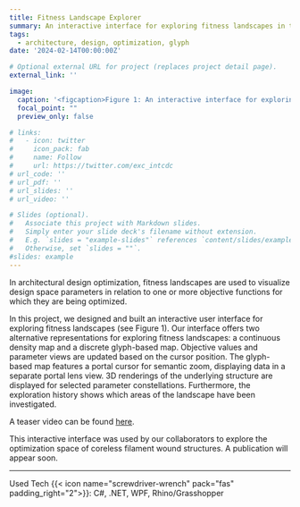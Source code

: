 ```yaml
---
title: Fitness Landscape Explorer 
summary: An interactive interface for exploring fitness landscapes in the context of archiecture design optimization.<br/>{{< icon name="screwdriver-wrench" pack="fas" >}} C#, .NET, WPF, Rhino/Grasshopper 
tags:
  - architecture, design, optimization, glyph
date: '2024-02-14T00:00:00Z'

# Optional external URL for project (replaces project detail page).
external_link: ''

image:
  caption: '<figcaption>Figure 1: An interactive interface for exploring fitness landscapes.</figcaption>'
  focal_point: ""
  preview_only: false

# links:
#   - icon: twitter
#     icon_pack: fab
#     name: Follow
#     url: https://twitter.com/exc_intcdc
# url_code: ''
# url_pdf: ''
# url_slides: ''
# url_video: ''

# Slides (optional).
#   Associate this project with Markdown slides.
#   Simply enter your slide deck's filename without extension.
#   E.g. `slides = "example-slides"` references `content/slides/example-slides.md`.
#   Otherwise, set `slides = ""`.
#slides: example
---
```



In architectural design optimization, fitness landscapes are used to visualize design space parameters in relation to one or more objective functions for which they are being optimized. 

In this project, we designed and built an interactive user interface for exploring fitness landscapes (see Figure 1). Our interface offers two alternative representations for exploring fitness landscapes: a continuous density map and a discrete glyph-based map. Objective values and parameter views are updated based on the cursor position. The glyph-based map features a portal cursor for semantic zoom, displaying data in a separate portal lens view. 3D renderings of the underlying structure are displayed for selected parameter constellations. Furthermore, the exploration history shows which areas of the landscape have been investigated.

A teaser video can be found <a href="teaser.mp4">here</a>. 

This interactive interface was used by our collaborators to explore the optimization space of coreless filament wound structures. A publication will appear soon.







----



Used Tech {{< icon name="screwdriver-wrench" pack="fas" padding_right="2">}}: C#, .NET, WPF, Rhino/Grasshopper
